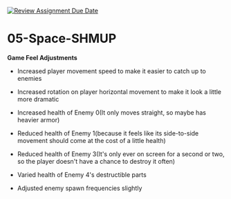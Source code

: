[![Review Assignment Due Date](https://classroom.github.com/assets/deadline-readme-button-24ddc0f5d75046c5622901739e7c5dd533143b0c8e959d652212380cedb1ea36.svg)](https://classroom.github.com/a/spa6lnXu)
# 05-Space-SHMUP

**Game Feel Adjustments**

- Increased player movement speed to make it easier to catch up to enemies

- Increased rotation on player horizontal movement to make it look a little more dramatic

- Increased health of Enemy 0(It only moves straight, so maybe has heavier armor)

- Reduced health of Enemy 1(because it feels like its side-to-side movement should come at the cost of a little health)

- Reduced health of Enemy 3(It's only ever on screen for a second or two, so the player doesn't have a chance to destroy it often)

- Varied health of Enemy 4's destructible parts

- Adjusted enemy spawn frequencies slightly

